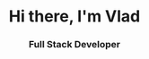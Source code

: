 <!DOCTYPE html>
<html>
<head>
  <link rel="stylesheet" type="text/css" href="style.css">
</head>
<body>
  <div id="header" align="center" class="shimmer">
    <h1>Hi there, I'm Vlad</h1>
    <h3>Full Stack Developer</h3>
  </div>
</body>
</html>

<!--
**Vladislav-Simonenko/Vladislav-Simonenko** is a ✨ _special_ ✨ repository because its `README.md` (this file) appears on your GitHub profile.

Here are some ideas to get you started:

- 🔭 I’m currently working on ...
- 🌱 I’m currently learning ...
- 👯 I’m looking to collaborate on ...
- 🤔 I’m looking for help with ...
- 💬 Ask me about ...
- 📫 How to reach me: ...
- 😄 Pronouns: ...
- ⚡ Fun fact: ...
-->
